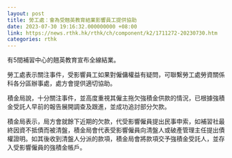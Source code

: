 ```yaml
---
layout: post
title: 勞工處：會為受翹英教育結業影響員工提供協助
date: 2023-07-30 19:16:32.000000000 +08:00
link: https://news.rthk.hk/rthk/ch/component/k2/1711272-20230730.htm
categories: rthk
---
```


有5間補習中心的翹英教育宣布全線結業。

勞工處表示關注事件，受影響員工如果對僱傭權益有疑問，可聯繫勞工處勞資關係科各分區辦事處，處方會提供適切協助。

積金局說，十分關注事件，並高度重視其僱主拖欠強積金供款的情況，已根據強積金受託人早前的報告展開調查及跟進，並成功追討部分欠款。

積金局表示，局方會就餘下近期的欠款，代受影響僱員提出民事申索，如補習社最終因資不抵債而被清盤，積金局會代表受影響僱員向清盤人或破產管理主任提出債權證明。如其後收到清盤人分派的款項，積金局會將款項交予強積金受託人，並存入受影響僱員的強積金帳戶。
